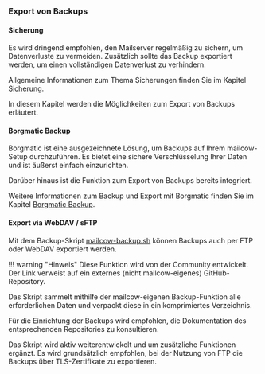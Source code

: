 ### Export von Backups

#### Sicherung
Es wird dringend empfohlen, den Mailserver regelmäßig zu sichern, um Datenverluste zu vermeiden. Zusätzlich sollte das Backup exportiert werden, um einen vollständigen Datenverlust zu verhindern.

Allgemeine Informationen zum Thema Sicherungen finden Sie im Kapitel [Sicherung](b_n_r-backup.md).

In diesem Kapitel werden die Möglichkeiten zum Export von Backups erläutert.

#### Borgmatic Backup
Borgmatic ist eine ausgezeichnete Lösung, um Backups auf Ihrem mailcow-Setup durchzuführen. Es bietet eine sichere Verschlüsselung Ihrer Daten und ist äußerst einfach einzurichten.

Darüber hinaus ist die Funktion zum Export von Backups bereits integriert.

Weitere Informationen zum Backup und Export mit Borgmatic finden Sie im Kapitel [Borgmatic Backup](../third_party/borgmatic/third_party-borgmatic.md).

#### Export via WebDAV / sFTP
Mit dem Backup-Skript [mailcow-backup.sh](https://github.com/the1andoni/mailcow-backupV2) können Backups auch per FTP oder WebDAV exportiert werden.

!!! warning "Hinweis"
    Diese Funktion wird von der Community entwickelt. Der Link verweist auf ein externes (nicht mailcow-eigenes) GitHub-Repository.

Das Skript sammelt mithilfe der mailcow-eigenen Backup-Funktion alle erforderlichen Daten und verpackt diese in ein komprimiertes Verzeichnis.

Für die Einrichtung der Backups wird empfohlen, die Dokumentation des entsprechenden Repositories zu konsultieren.

Das Skript wird aktiv weiterentwickelt und um zusätzliche Funktionen ergänzt. Es wird grundsätzlich empfohlen, bei der Nutzung von FTP die Backups über TLS-Zertifikate zu exportieren.
